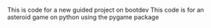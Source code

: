 This is code for a new guided project on bootdev
This code is for an asteroid game on python using the pygame package
